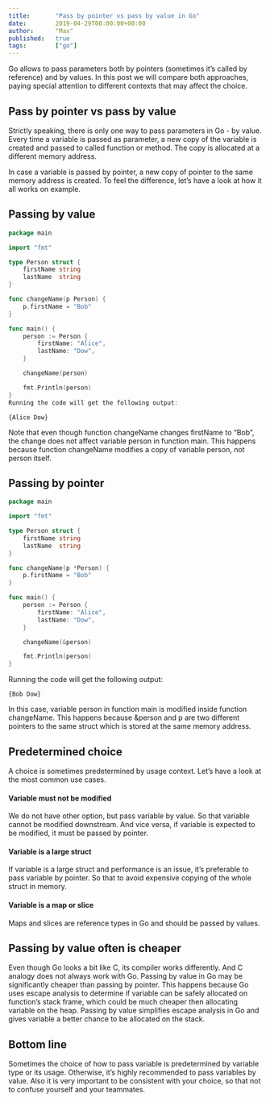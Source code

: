 ```yaml
---
title:       "Pass by pointer vs pass by value in Go"
date:        2019-04-29T00:00:00+00:00
author:      "Max"
published:   true
tags:        ["go"]
---
```


Go allows to pass parameters both by pointers (sometimes it’s called by reference) and by values. In this post we will compare both approaches, paying special attention to different contexts that may affect the choice.

## Pass by pointer vs pass by value

Strictly speaking, there is only one way to pass parameters in Go - by value. Every time a variable is passed as parameter, a new copy of the variable is created and passed to called function or method. The copy is allocated at a different memory address.

In case a variable is passed by pointer, a new copy of pointer to the same memory address is created. To feel the difference, let’s have a look at how it all works on example.

## Passing by value

```go
package main

import "fmt"

type Person struct {
    firstName string
    lastName  string
}

func changeName(p Person) {
    p.firstName = "Bob"
}

func main() {
    person := Person {
        firstName: "Alice",
        lastName: "Dow",
    }

    changeName(person)

    fmt.Println(person)
}
Running the code will get the following output:
```

```
{Alice Dow}
```

Note that even though function changeName changes firstName to “Bob”, the change does not affect variable person in function main. This happens because function changeName modifies a copy of variable person, not person itself.

## Passing by pointer

```go
package main

import "fmt"

type Person struct {
    firstName string
    lastName  string
}

func changeName(p *Person) {
    p.firstName = "Bob"
}

func main() {
    person := Person {
        firstName: "Alice",
        lastName: "Dow",
    }

    changeName(&person)

    fmt.Println(person)
}
```

Running the code will get the following output:

```
{Bob Dow}
```

In this case, variable person in function main is modified inside function changeName. This happens because &person and p are two different pointers to the same struct which is stored at the same memory address.

## Predetermined choice

A choice is sometimes predetermined by usage context. Let’s have a look at the most common use cases.

#### Variable must not be modified

We do not have other option, but pass variable by value. So that variable cannot be modified downstream. And vice versa, if variable is expected to be modified, it must be passed by pointer.

#### Variable is a large struct

If variable is a large struct and performance is an issue, it’s preferable to pass variable by pointer. So that to avoid expensive copying of the whole struct in memory.

#### Variable is a map or slice

Maps and slices are reference types in Go and should be passed by values.

## Passing by value often is cheaper

Even though Go looks a bit like C, its compiler works differently. And C analogy does not always work with Go. Passing by value in Go may be significantly cheaper than passing by pointer. This happens because Go uses escape analysis to determine if variable can be safely allocated on function’s stack frame, which could be much cheaper then allocating variable on the heap. Passing by value simplifies escape analysis in Go and gives variable a better chance to be allocated on the stack.

## Bottom line

Sometimes the choice of how to pass variable is predetermined by variable type or its usage. Otherwise, it’s highly recommended to pass variables by value. Also it is very important to be consistent with your choice, so that not to confuse yourself and your teammates.
